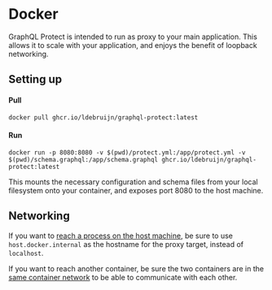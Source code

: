 # Docker

GraphQL Protect is intended to run as proxy to your main application. This allows it to scale with your application, and enjoys the benefit of loopback networking.

## Setting up

#### Pull

```shell
docker pull ghcr.io/ldebruijn/graphql-protect:latest
```

#### Run

```shell
docker run -p 8080:8080 -v $(pwd)/protect.yml:/app/protect.yml -v $(pwd)/schema.graphql:/app/schema.graphql ghcr.io/ldebruijn/graphql-protect:latest
```

This mounts the necessary configuration and schema files from your local filesystem onto your container, and exposes port 8080 to the host machine.

## Networking

If you want to [reach a process on the host machine](https://docs.docker.com/desktop/networking/#i-want-to-connect-from-a-container-to-a-service-on-the-host), be sure to use `host.docker.internal` as the hostname for the proxy target, instead of `localhost`.

If you want to reach another container, be sure the two containers are in the [same container network](https://docs.docker.com/network/) to be able to communicate with each other.